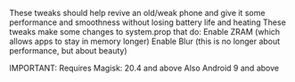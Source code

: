 These tweaks should help revive an old/weak phone and give it some performance and smoothness without losing battery life and heating
These tweaks make some changes to system.prop that do:
Enable ZRAM (which allows apps to stay in memory longer)
Enable Blur (this is no longer about performance, but about beauty)

IMPORTANT: Requires Magisk: 20.4 and above Also Android 9 and above
